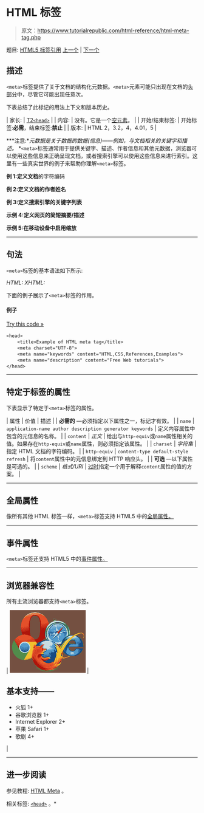# HTML 标签

> 原文：<https://www.tutorialrepublic.com/html-reference/html-meta-tag.php>

题目: [HTML5 标签引用](html5-tags.php) [上一个](html5-menuitem-tag.php) | [下一个](html5-meter-tag.php)

## 描述

`<meta>`标签提供了关于文档的结构化元数据。`<meta>`元素可能只出现在文档的[头部分](../html-tutorial/html-head.php)中，尽管它可能出现任意次。

下表总结了此标记的用法上下文和版本历史。

| 家长: | [T2`<head>`](html-head-tag.php) |
| 内容: | 没有。它是一个[空元素](../html-tutorial/html-elements.php#empty-elements)。 |
| 开始/结束标签: | 开始标签:**必需**，结束标签:**禁止** |
| 版本: | HTML 2，3.2，4，4.01，5 |

 ***注意:**元数据是关于数据的数据(信息)——例如，与文档相关的关键字和描述。*  *`<meta>`标签通常用于提供关键字、描述、作者信息和其他元数据，浏览器可以使用这些信息来正确呈现文档，或者搜索引擎可以使用这些信息来进行索引。这里有一些真实世界的例子来帮助你理解`<meta>`标签。

**例 1:定义文档**的字符编码

<meta charset="UTF-8">

**例 2:定义文档的作者姓名**

<meta name="author" content="John Smith">

**例 3:定义搜索引擎的关键字列表**

<meta name="keywords" content="HTML,CSS,Tutorials,References,Examples">

**示例 4:定义网页的简短摘要/描述**

<meta name="description" content="HTML/CSS Tutorials and References">

**示例 5:在移动设备中启用缩放**

<meta name="viewport" content="width=device-width, initial-scale=1">

* * *

## 句法

`<meta>`标签的基本语法如下所示:

*HTML:*<meta name="*text*" content="*text*">
*XHTML:*<meta name="*text*" content="*text*" />

下面的例子展示了`<meta>`标签的作用。

#### 例子

[Try this code »](../codelab.php?topic=html&file=meta-tag "Try this code using online Editor")

```
<head>
    <title>Example of HTML meta tag</title>
    <meta charset="UTF-8">    
    <meta name="keywords" content="HTML,CSS,References,Examples">
    <meta name="description" content="Free Web tutorials">
</head>
```

* * *

## 特定于标签的属性

下表显示了特定于`<meta>`标签的属性。

| 属性 | 价值 | 描述 |
| **必需的** —必须指定以下属性之一，标记才有效。 |
| `name` | `application-name
author
description
generator
keywords` | 定义内容属性中包含的元信息的名称。 |
| `content` | *正文* | 给出与`http-equiv`或`name`属性相关的值。如果存在`http-equiv`或`name`属性，则必须指定该属性。 |
| `charset` | *字符集* | 指定 HTML 文档的字符编码。 |
| `http-equiv` | `content-type
default-style
refresh` | 将`content`属性中的元信息绑定到 HTTP 响应头。 |
| **可选** —以下属性是可选的。 |
| `scheme` | *格式/URI* | [过时](../definitions.php#obsolete "Not supported in HTML5")指定一个用于解释`content`属性的值的方案。 |

* * *

## 全局属性

像所有其他 HTML 标签一样，`<meta>`标签支持 HTML5 中的[全局属性。](html5-global-attributes.php)

* * *

## 事件属性

`<meta>`标签还支持 HTML5 中的[事件属性。](html5-event-attributes.php)

* * *

## 浏览器兼容性

所有主流浏览器都支持`<meta>`标签。

| ![Browsers Icon](img/e9331123c77668c1832e541c2fca1002.png) | 

## 基本支持——

*   火狐 1+
*   谷歌浏览器 1+
*   Internet Explorer 2+
*   苹果 Safari 1+
*   歌剧 4+

 |

* * *

## 进一步阅读

参见教程: [HTML Meta](../html-tutorial/html-meta.php) 。

相关标签: [`<head>`](html-head-tag.php) 。*